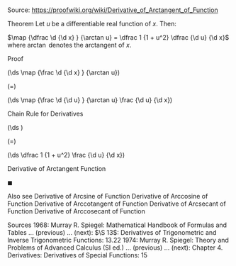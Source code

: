 # 

Source: https://proofwiki.org/wiki/Derivative_of_Arctangent_of_Function



Theorem
Let $u$ be a differentiable real function of $x$.
Then:

$\map {\dfrac \d {\d x} } {\arctan u} = \dfrac 1 {1 + u^2} \dfrac {\d u} {\d x}$
where $\arctan$ denotes the arctangent of $x$.


Proof













\(\ds \map {\frac \d {\d x} } {\arctan u}\)

\(=\)







\(\ds \map {\frac \d {\d u} } {\arctan u} \frac {\d u} {\d x}\)





Chain Rule for Derivatives














\(\ds \)

\(=\)







\(\ds \dfrac 1 {1 + u^2} \frac {\d u} {\d x}\)





Derivative of Arctangent Function



$\blacksquare$


Also see
Derivative of Arcsine of Function
Derivative of Arccosine of Function
Derivative of Arccotangent of Function
Derivative of Arcsecant of Function
Derivative of Arccosecant of Function


Sources
1968: Murray R. Spiegel: Mathematical Handbook of Formulas and Tables ... (previous) ... (next): $\S 13$: Derivatives of Trigonometric and Inverse Trigonometric Functions: $13.22$
1974: Murray R. Spiegel: Theory and Problems of Advanced Calculus (SI ed.) ... (previous) ... (next): Chapter $4$. Derivatives: Derivatives of Special Functions: $15$




